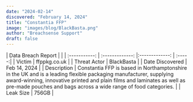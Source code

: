 ```yaml
---
date: "2024-02-14"
discovered: "February 14, 2024"
title: "Constantia FFP"
image: "images/blog/BlackBasta.png"
author: "Breachsense Support"
draft: false
---
```


| Data Breach Report           |              | 
| :-----------: | :-------------:     |:-------------:    | :-----:|
| Victim      | ffppkg.co.uk      | 
| Threat Actor      | BlackBasta      | 
| Date Discovered      | Feb 14, 2024      | 
| Description      | Constantia FFP is based in Northamptonshire in the UK and is a leading flexible packaging manufacturer, supplying award-winning, innovative printed and plain films and laminates as well as pre-made pouches and bags across a wide range of food categories.      | 
| Leak Size      | 756GB      | 

